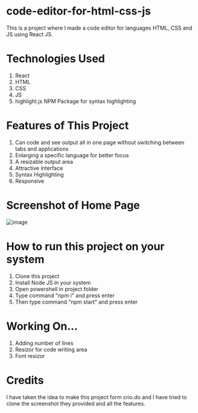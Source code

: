 # code-editor-for-html-css-js
This is a project where I made a code editor for languages HTML, CSS and JS using React JS.

# Technologies Used
1. React
2. HTML
3. CSS
4. JS
5. highlight.js NPM Package for syntax highlighting

# Features of This Project
1. Can code and see output all in one page without switching between tabs and applications
2. Enlarging a specific language for better focus
3. A resizable output area
4. Attractive interface
5. Syntax Highlighting
6. Responsive

# Screenshot of Home Page
![image](https://github.com/user-attachments/assets/1d580e09-1e47-470a-9238-80ee21b5caa8)

# How to run this project on your system
1. Clone this project
2. Install Node JS in your system
3. Open powershell in project folder
4. Type command "npm i" and press enter
5. Then type command "npm start" and press enter

# Working On...
1. Adding number of lines
2. Resizor for code writing area
3. Font resizor

# Credits
I have taken the idea to make this project form crio.do and I have tried to clone the screenshot they provided and all the features.
